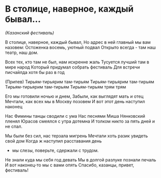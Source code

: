 # В столице, наверное, каждый бывал...

*(Казанский фестиваль)*
	 

В столице, наверное, каждый бывал,
Но адрес в ней главный мы вам назовем:
Остоженка восемь, уютный подвал
Открыто всегда - там наш театр, наш дом.

Всех тех, кто там не был, нам искренне жаль
Тусуется лучший там в мире народ
Который придумал собрать фестиваль
Для встречи писчайлда хотя бы раз в год

(Припев)
Тирьям-тирьярим там-тирьям
Тирьям-тирьярим там-тирьям
Тирьям-тирьярим там-тирьям
Тирьям-тирьям трям трям

Его мы готовили ночью и днем,
Забыли, как выглядят мать и отец
Мечтали, как всех мы в Москву позовем
И вот этот день наступил наконец

Нас Фимины танцы сводили с ума
Нас песнями Миша Нянковский пленял
Юрасов смеялся с утра дотемна
И толком никто за пять дней и не спал.

Мы были без сил, нас терзала мигрень
Мечтали хоть разик увидеть свой дом
Когда ж наступил расставания день
- мы слезы, поверьте, сдержали с трудом.

Не знали куда мы себя год девать
Мы в долгой разлуке познали печаль
И вот наконец-то мы с вами опять
Спасибо, казанцы, привет, фестиваль!

